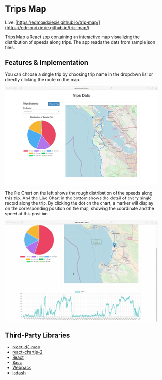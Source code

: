 # Trips Map

Live: [https://edmondxiexie.github.io/trip-map/](https://edmondxiexie.github.io/trip-map/)

Trips Map a React app containing an interactive map visualizing the distribution of speeds along trips. The app reads the data from sample json files.

## Features & Implementation

You can choose a single trip by choosing trip name in the dropdown list or directly clicking the route on the map.

![Choose single trip](docs/img/choose.gif)

The Pie Chart on the left shows the rough distribution of the speeds along this trip. And the Line Chart in the bottom shows the detail of every single record along the trip. By clicking the dot on the chart, a marker will display on the corresponding position on the map, showing the coordinate and the speed at this position.

![Line Chart](docs/img/linechart.gif)

## Third-Party Libraries

* [react-d3-map](http://map.reactd3.org/)
* [react-chartjs-2](http://jerairrest.github.io/react-chartjs-2/)
* [React](https://reactjs.org/)
* [Sass](https://sass-lang.com/)
* [Webpack](https://webpack.js.org/)
* [lodash](https://lodash.com/)
